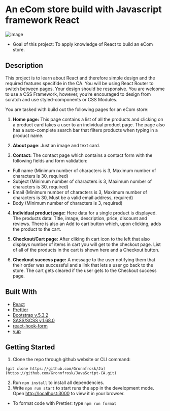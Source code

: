 # An eCom store build with Javascript framework React
![image](https://github.com/Gronnfrosk/JavaScript-CA/assets/91615712/5d587513-19b0-4a96-8865-9199f5860c9c)

- Goal of this project: To apply knowledge of React to build an eCom store.

## Description

This project is to learn about React and therefore simple design and the required features specifide in the CA. 
You will be using React Router to switch between pages.
Your design should be responsive. You are welcome to use a CSS Framework, however, you’re encouraged to design from scratch and use styled-components or CSS Modules.

You are tasked with build out the following pages for an eCom store:

1.   **Home page:** This page contains a list of all the products and clicking on a product card takes a user to an individual product page. The page also has a auto-complete search bar that filters products when typing in a product name.

2.   **About page**: Just an image and text card.

3.   **Contact:** The contact page which contains a contact form with the following fields and form validation:
   - Full name (Minimum number of characters is 3, Maximum number of characters is 30, required)
   - Subject (Minimum number of characters is 3, Maximum number of characters is 30, required)
   - Email (Minimum number of characters is 3, Maximum number of characters is 30, Must be a valid email address, required)
   - Body (Minimum number of characters is 3, required)

4.   **Individual product page:** Here data for a single product is displayed. The products data: Title, image, description, price, discount and reviews. There is also an Add to cart button which, upon clicking, adds the product to the cart.

5.   **Checkout/Cart page:** After cliking th cart icon to the left that also displays number of items in cart you will get to the checkout page. List of all of the products in the cart is shown here and a Checkout button.

6.   **Checkout success page:** A message to the user notifying them that their order was successful and a link that lets a user go back to the store. The cart gets cleared if the user gets to the Checkout success page.

## Built With

- [React](https://react.dev/)
- [Prettier](https://prettier.io/)
- [Bootstrap v.5.3.2](https://getbootstrap.com)
- [SASS/SCSS v.1.68.0](https://sass-lang.com/)
- [react-hook-form](https://www.npmjs.com/package/react-hook-form)
- [yup](https://www.npmjs.com/package/yup)

## Getting Started

1. Clone the repo through github website or CLI command:
```
[git clone https://github.com/Gronnfrosk/Ja](https://github.com/Gronnfrosk/JavaScript-CA.git)
```
2. Run ```npm install``` to install all dependencies.
3. Write ```npm run start``` to start runs the app in the development mode.
Open [http://localhost:3000](http://localhost:3000) to view it in your browser.

- To format code with Prettier:
type ```npm run format```

